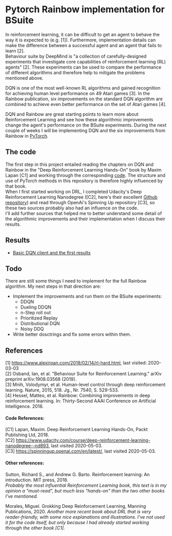 # Pytorch Rainbow implementation for BSuite

In reinforcement learning, it can be difficult to get an agent to behave the way it is expected to (e.g. [1]). Furthermore, implementation details can make the difference between a successful agent and an agent that fails to learn [2].  
Behaviour suite by DeepMind is "a collection of carefully-designed experiments
that investigate core capabilities of reinforcement learning (RL) agents" [2].  These experiments can be used to compare the performance of different algorithms and therefore help to mitigate the problems mentioned above.

DQN is one of the most well-known RL algorithms and gained recognition for achieving human level performance on 49 Atari games [3].
In the Rainbow publication, six improvements on the standard DQN algorithm are combined to achieve even better performance on the set of Atari games [4].

DQN and Rainbow are great starting points to learn more about Reinforcement Learning and see how these algorithmic improvements change the agent's performance on the BSuite experiments.
During the next couple of  weeks I will be implementing DQN and the six improvements from Rainbow in [PyTorch](https://pytorch.org/).

## The code

The first step in this project entailed reading the chapters on DQN and Rainbow in the "Deep Reinforcement Learning Hands-On" book by Maxim Lapan [C1] and working through the corresponding [code](https://github.com/PacktPublishing/Deep-Reinforcement-Learning-Hands-On).
The structure and use of PyTorch methods in this repository is therefore highly influenced by that book.  
When I first started working on DRL, I completed Udacity's Deep Reinforcement Learning Nanodegree ([C2], here's their excellent [Github repository](https://github.com/udacity/deep-reinforcement-learning)) and read through OpenAi's Spinning Up repository [C3], so these two sources probably also had an influence on the code.  
I'll add further sources that helped me to better understand some detail of the algorithmic improvements and their implementation when I discuss their results.

## Results  
- [Basic DQN client and the first results](https://github.com/pluebcke/dqn_experiments/results/basic_dqn.md)

## Todo
There are still some things I need to implement for the full Rainbow algorithm. My next steps in that direction are:
- Implement the improvements and run them on the BSuite experiments:
  - DDQN
  - Dueling DDQN
  - n-Step roll out
  - Prioritized Replay
  - Distributional DQN
  - Noisy DDQ
- Write better dosctrings and fix some errors within them.

## References
[1] https://www.alexirpan.com/2018/02/14/rl-hard.html, last  visited: 2020-03-03  
[2] Osband, Ian, et al. "Behaviour Suite for Reinforcement Learning." arXiv preprint arXiv:1908.03568 (2019).  
[3] Mnih, Volodymyr, et al. Human-level control through deep reinforcement learning. Nature, 2015, 518. Jg., Nr. 7540, S. 529-533.  
[4] Hessel, Matteo, et al. Rainbow: Combining improvements in deep reinforcement learning. In: Thirty-Second AAAI Conference on Artificial Intelligence. 2018.  

#### Code References:  
[C1] Lapan, Maxim. Deep Reinforcement Learning Hands-On, Packt Publishing Ltd, 2018.  
[C2] https://www.udacity.com/course/deep-reinforcement-learning-nanodegree--nd893, last visited 2020-05-03.  
[C3] https://spinningup.openai.com/en/latest/, last visited 2020-05-03.


#### Other references:  
Sutton, Richard S., and Andrew G. Barto. Reinforcement learning: An introduction. MIT press, 2018.  
<em>Probably the most influential Reinforcement Learning book, this text is in my opinion a "must-read", but much less "hands-on" than the two other books I've mentioned.</em>

Morales, Miguel. Grokking Deep Reinforcement Learning, Manning Publications, 2020.
<em>Another more recent book about DRL that is very reader-friendly, with some nice explanations and illustrations. I've not used it for the code itself, but only because I had already started working through the other book [C1].</em>
